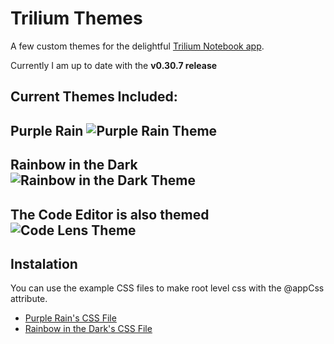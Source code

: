 # Trilium Themes
A few custom themes for the delightful [Trilium Notebook app](https://github.com/zadam/trilium).

Currently I am up to date with the **v0.30.7 release**

Current Themes Included:
------

Purple Rain
![Purple Rain Theme](https://i.imgur.com/DMT7xOp.png)
-------

Rainbow in the Dark
![Rainbow in the Dark Theme](https://i.imgur.com/ahRW6gh.png)
-------

The Code Editor is also themed
![Code Lens Theme](https://i.imgur.com/qDyKVnv.png)
-------

## Instalation 
You can use the example CSS files to make root level css with the @appCss attribute. 
   * [Purple Rain's CSS File](https://github.com/Abourass/TriliumThemes/blob/master/examples/css/PurpleRain.css)
   * [Rainbow in the Dark's CSS File](https://github.com/Abourass/TriliumThemes/blob/master/examples/css/RainbowInTheDark.css)


